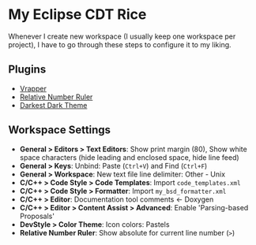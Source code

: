 # My Eclipse CDT Rice

Whenever I create new workspace (I usually keep one workspace per project), I
have to go through these steps to configure it to my liking.


## Plugins

 * [Vrapper](http://vrapper.sourceforge.net/home/)
 * [Relative Number Ruler](https://marketplace.eclipse.org/content/relative-line-number-ruler)
 * [Darkest Dark Theme](https://marketplace.eclipse.org/content/darkest-dark-theme-devstyle)


## Workspace Settings
 * **General > Editors > Text Editors**: Show print margin (80),
   Show white space characters (hide leading and enclosed space, hide line feed)
 * **General > Keys**: Unbind: Paste (`Ctrl+V`) and Find (`Ctrl+F`)
 * **General > Workspace**: New text file line delimiter: Other - Unix
 * **C/C++ > Code Style > Code Templates**: Import `code_templates.xml`
 * **C/C++ > Code Style > Formatter**: Import `my_bsd_formatter.xml`
 * **C/C++ > Editor**: Documentation tool comments <- Doxygen
 * **C/C++ > Editor > Content Assist > Advanced**: Enable 'Parsing-based
   Proposals'
 * **DevStyle > Color Theme**: Icon colors: Pastels
 * **Relative Number Ruler**: Show absolute for current line number (`>`)

